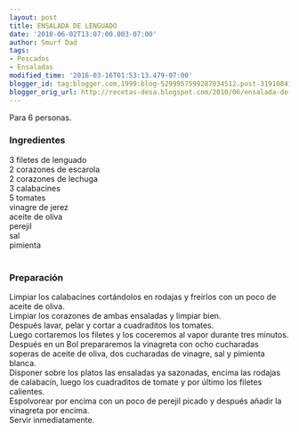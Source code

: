 ```yaml
---
layout: post
title: ENSALADA DE LENGUADO
date: '2010-06-02T13:07:00.003-07:00'
author: Smurf Dad
tags:
- Pescados
- Ensaladas
modified_time: '2016-03-16T01:53:13.479-07:00'
blogger_id: tag:blogger.com,1999:blog-5299957599287034512.post-3191084138068096735
blogger_orig_url: http://recetas-desa.blogspot.com/2010/06/ensalada-de-lenguado.html
---
```


Para 6 personas.<br /><h3>Ingredientes</h3>3 filetes de lenguado<br />2 corazones de escarola<br />2 corazones de lechuga<br />3 calabacines<br />5 tomates<br />vinagre de jerez<br />aceite de oliva<br />perejil<br />sal<br />pimienta<br /><br /><h3>Preparación</h3>Limpiar los calabacines cortándolos en rodajas y freírlos con un poco de aceite de oliva.<br />Limpiar los corazones de ambas ensaladas y limpiar bien.<br />Después lavar, pelar y cortar a cuadraditos los tomates.<br />Luego cortaremos los filetes y los coceremos al vapor durante tres minutos.<br />Después en un Bol prepararemos la vinagreta con ocho cucharadas soperas de aceite de oliva, dos cucharadas de vinagre, sal y pimienta blanca.<br />Disponer sobre los platos las ensaladas ya sazonadas, encima las rodajas de calabacín, luego los cuadraditos de tomate y por último los filetes calientes.<br />Espolvorear por encima con un poco de perejil picado y después añadir la vinagreta por encima.<br />Servir inmediatamente.